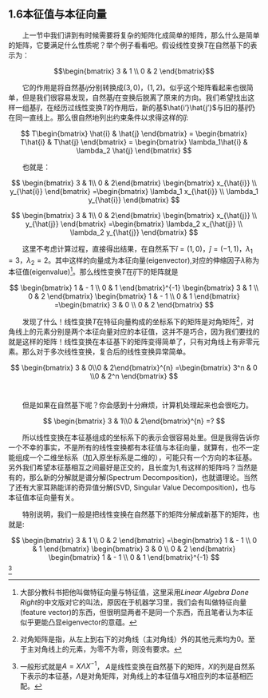 ## 1.6本征值与本征向量  

&emsp;&emsp;上一节中我们讲到有时候需要将复杂的矩阵化成简单的矩阵，那么什么是简单的矩阵，它要满足什么性质呢？举个例子看看吧。假设线性变换$T$在自然基下的表示为：  

$$\begin{bmatrix} 3 & 1 \\ 0 & 2 \end{bmatrix}$$  

&emsp;&emsp;它的作用是将自然基$ij$分别转换成$(3,0)$，$(1,2)$。似乎这个矩阵看起来也很简单，但是我们很容易发现，自然基$j$在变换后脱离了原来的方向。我们希望找出这样一组基$\hat{i}\hat{j}$，在经历过线性变换$T$的作用后，新的基$\hat{i’}\hat{j’}$与旧的基$\hat{i}\hat{j}$仍在同一直线上。那么很自然地列出约束条件以求得这样的$\hat{i}\hat{j}$:  

$$
T\begin{bmatrix} \hat{i} & \hat{j} \end{bmatrix}
= \begin{bmatrix} T\hat{i} & T\hat{j} \end{bmatrix}
= \begin{bmatrix} \lambda_1\hat{i} & \lambda_2 \hat{j}
\end{bmatrix}
$$  

&emsp;&emsp;也就是：  

$$
\begin{bmatrix} 3 & 1\\ 0 & 2\end{bmatrix}
\begin{bmatrix} x_{\hat{i}} \\ y_{\hat{i}} \end{bmatrix}
=\begin{bmatrix} \lambda_1 x_{\hat{i}} \\ \lambda_1 y_{\hat{i}} \end{bmatrix}
$$

$$
\begin{bmatrix} 3 & 1\\ 0 & 2\end{bmatrix}
\begin{bmatrix} x_{\hat{j}} \\ y_{\hat{j}} \end{bmatrix}
=\begin{bmatrix} \lambda_2 x_{\hat{j}} \\ \lambda_2 y_{\hat{j}} \end{bmatrix}
$$

&emsp;&emsp;这里不考虑计算过程，直接得出结果，在自然系下$\hat{i}=(1,0)$，$\hat{j}=(-1,1)$，$\lambda_1=3$，$\lambda_2=2$。其中这样的向量成为本征向量(eigenvector),对应的伸缩因子$\lambda$称为本征值(eigenvalue)[^footnote1]。那么线性变换$T$在$\hat{i}\hat{j}$下的矩阵就是  

$$
\begin{bmatrix} 1 & - 1 \\ 0 & 1 \end{bmatrix}^{-1}
\begin{bmatrix} 3 & 1 \\ 0 & 2 \end{bmatrix}
\begin{bmatrix} 1 & - 1 \\ 0 & 1 \end{bmatrix}
=\begin{bmatrix} 3 & 0 \\ 0 & 2 \end{bmatrix}
$$

&emsp;&emsp;发现了什么！线性变换$T$在特征向量构成的坐标系下的矩阵是对角矩阵[^footnote2]，对角线上的元素分别是两个本征向量对应的本征值，这并不是巧合，因为我们要找的就是这样的矩阵！线性变换在本征基下的矩阵变得简单了，只有对角线上有非零元素。那么对于多次线性变换，复合后的线性变换异常简单。  

$$
\begin{bmatrix} 3 & 0\\0 & 2\end{bmatrix}^{n}
=\begin{bmatrix} 3^n & 0 \\0 & 2^n \end{bmatrix}
$$  &emsp;&emsp;

&emsp;&emsp;但是如果在自然基下呢？你会感到十分麻烦，计算机处理起来也会很吃力。  

$$
\begin{bmatrix} 3 & 1\\0 & 2\end{bmatrix}^{n}
=?
$$  

&emsp;&emsp;所以线性变换在本征基组成的坐标系下的表示会很容易处里。但是我得告诉你一个不幸的事实，不是所有的线性变换都有本征值与本征向量，就算有，也不一定能组成一个二维坐标系（加入原坐标系是二维的），可能只有一个方向的本征基。另外我们希望本征基相互之间最好是正交的，且长度为1,有这样的矩阵吗？当然是有的，那么新的分解就是谱分解(Spectrum Decomposition)，也就谱理论。当然了还有大家耳熟能详的奇异值分解(SVD, Singular Value Decomposition)，也与本征值本征向量有关。  

&emsp;&emsp;特别说明，我们一般是把线性变换在自然基下的矩阵分解成新基下的矩阵，也就是:  

$$
\begin{bmatrix} 3 & 1 \\ 0 & 2 \end{bmatrix}
=\begin{bmatrix} 1 & - 1 \\ 0 & 1 \end{bmatrix}
\begin{bmatrix} 3 & 0 \\ 0 & 2 \end{bmatrix}
\begin{bmatrix} 1 & - 1 \\ 0 & 1 \end{bmatrix}^{-1}
$$  [^footnote3]

[^footnote1]: 大部分教科书把他叫做特征向量与特征值，这里采用*Linear Algebra Done Right*的中文版对它的叫法，原因在于机器学习里，我们会有叫做特征向量(feature vector)的东西，但很明显两者不是同一个东西，而且笔者认为本征似乎更能凸显eigenvector的意蕴。  

[^footnote2]: 对角矩阵是指，从左上到右下的对角线（主对角线）外的其他元素均为0。至于主对角线上的元素，为零不为零，则没有要求。  

[^footnote3]: 一般形式就是$A=X\Lambda X^{-1}$， $A$是线性变换在自然基下的矩阵，$X$的列是自然系下表示的本征基，$\Lambda$是对角矩阵，对角线上的本征值与$X$相应列的本征基相匹配。  


